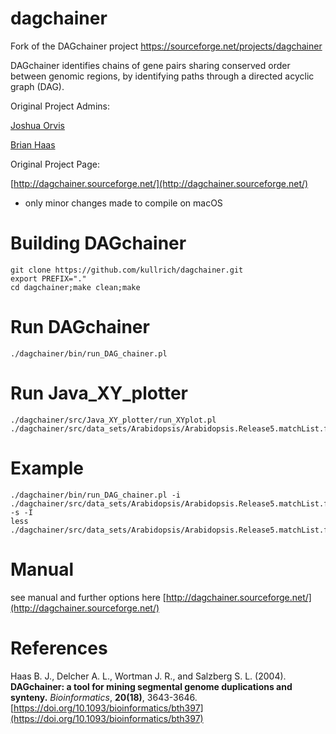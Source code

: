 # dagchainer
Fork of the DAGchainer project https://sourceforge.net/projects/dagchainer

DAGchainer identifies chains of gene pairs sharing conserved order between genomic regions, by identifying paths through a directed acyclic graph (DAG).

Original Project Admins:

[Joshua Orvis](https://sourceforge.net/u/jorvis/)

[Brian Haas](https://sourceforge.net/u/bhaas/)

Original Project Page:

[http://dagchainer.sourceforge.net/](http://dagchainer.sourceforge.net/)

- only minor changes made to compile on macOS

# Building DAGchainer

```
git clone https://github.com/kullrich/dagchainer.git
export PREFIX="."
cd dagchainer;make clean;make
```

# Run DAGchainer

```
./dagchainer/bin/run_DAG_chainer.pl
```

# Run Java_XY_plotter

```
./dagchainer/src/Java_XY_plotter/run_XYplot.pl ./dagchainer/src/data_sets/Arabidopsis/Arabidopsis.Release5.matchList.filtered
```

# Example

```
./dagchainer/bin/run_DAG_chainer.pl -i ./dagchainer/src/data_sets/Arabidopsis/Arabidopsis.Release5.matchList.filtered -s -I
less ./dagchainer/src/data_sets/Arabidopsis/Arabidopsis.Release5.matchList.filtered.aligncoords
```

# Manual

see manual and further options here [http://dagchainer.sourceforge.net/](http://dagchainer.sourceforge.net/)

# References

Haas B. J., Delcher A. L., Wortman J. R., and Salzberg S. L. (2004). **DAGchainer: a tool for mining segmental genome duplications and synteny.** *Bioinformatics*, **20(18)**, 3643-3646. [https://doi.org/10.1093/bioinformatics/bth397](https://doi.org/10.1093/bioinformatics/bth397)

